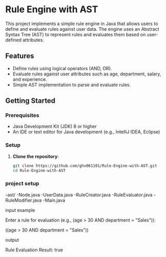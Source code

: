 # Rule Engine with AST

This project implements a simple rule engine in Java that allows users to define and evaluate rules against user data. The engine uses an Abstract Syntax Tree (AST) to represent rules and evaluates them based on user-defined attributes.

## Features

- Define rules using logical operators (AND, OR).
- Evaluate rules against user attributes such as age, department, salary, and experience.
- Simple AST implementation to parse and evaluate rules.

## Getting Started

### Prerequisites

- Java Development Kit (JDK) 8 or higher
- An IDE or text editor for Java development (e.g., IntelliJ IDEA, Eclipse)

### Setup

1. **Clone the repository**:

   ```bash
   git clone https://github.com/ghv061101/Rule-Engine-with-AST.git
   cd Rule-Engine-with-AST

### project setup
   -ast/
    -Node.java
    -UserData.java
    -RuleCreator.java
    -RuleEvaluator.java
    -RuleModifier.java
    -Main.java

   input example
   
   Enter a rule for evaluation (e.g., (age > 30 AND department = "Sales")): 
   
   ((age > 30 AND department = "Sales"))
   
   output
   
   Rule Evaluation Result: true
   
